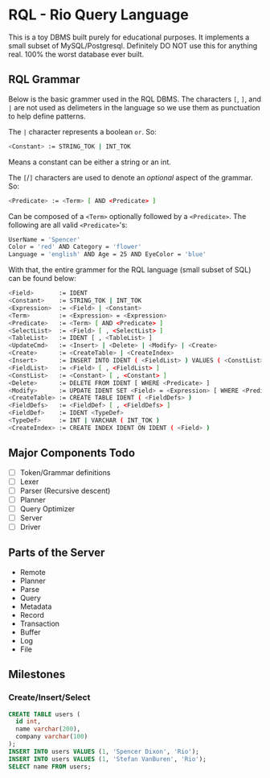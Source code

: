 # RQL - Rio Query Language

This is a toy DBMS built purely for educational purposes.  It implements a small
subset of MySQL/Postgresql.  Definitely DO NOT use this for anything real.  100%
the worst database ever built.

## RQL Grammar

Below is the basic grammer used in the RQL DBMS.  The characters `[`, `]`, and
`|` are not used as delimeters in the language so we use them as punctuation to
help define patterns.

The `|` character represents a boolean `or`.  So:

```sh
<Constant> := STRING_TOK | INT_TOK
```

Means a constant can be either a string or an int.

The `[`/`]` characters are used to denote an _optional_ aspect of the grammar.
So:

```sh
<Predicate> := <Term> [ AND <Predicate> ]
```

Can be composed of a `<Term>` optionally followed by a `<Predicate>`.  The
following are all valid `<Predicate>`'s:

```sh
UserName = 'Spencer'
Color = 'red' AND Category = 'flower'
Language = 'english' AND Age = 25 AND EyeColor = 'blue'
```

With that, the entire grammer for the RQL language (small subset of SQL) can be
found below:

```sh
<Field>       := IDENT
<Constant>    := STRING_TOK | INT_TOK
<Expression>  := <Field> | <Constant>
<Term>        := <Expression> = <Expression>
<Predicate>   := <Term> [ AND <Predicate> ]
<SelectList>  := <Field> [ , <SelectList> ]
<TableList>   := IDENT [ , <TableList> ]
<UpdateCmd>   := <Insert> | <Delete> | <Modify> | <Create>
<Create>      := <CreateTable> | <CreateIndex>
<Insert>      := INSERT INTO IDENT ( <FieldList> ) VALUES ( <ConstList> )
<FieldList>   := <Field> [ , <FieldList> ]
<ConstList>   := <Constant> [ , <Constant> ]
<Delete>      := DELETE FROM IDENT [ WHERE <Predicate> ]
<Modify>      := UPDATE IDENT SET <Field> = <Expression> [ WHERE <Predicate> ]
<CreateTable> := CREATE TABLE IDENT ( <FieldDefs> )
<FieldDefs>   := <FieldDef> [ , <FieldDefs> ]
<FieldDef>    := IDENT <TypeDef>
<TypeDef>     := INT | VARCHAR ( INT_TOK )
<CreateIndex> := CREATE INDEX IDENT ON IDENT ( <Field> )
``` 

## Major Components Todo

- [ ] Token/Grammar definitions
- [ ] Lexer
- [ ] Parser (Recursive descent)
- [ ] Planner
- [ ] Query Optimizer
- [ ] Server
- [ ] Driver

## Parts of the Server

* Remote
* Planner
* Parse
* Query
* Metadata
* Record
* Transaction
* Buffer
* Log
* File

## Milestones

### Create/Insert/Select

```sql
CREATE TABLE users (
  id int,
  name varchar(200),
  company varchar(100)
);
INSERT INTO users VALUES (1, 'Spencer Dixon', 'Rio');
INSERT INTO users VALUES (1, 'Stefan VanBuren', 'Rio');
SELECT name FROM users;
```
